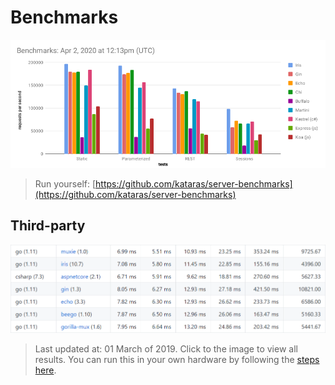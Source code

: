 # Benchmarks

![](../.gitbook/assets/benchmarks.png)

> Run yourself: [https://github.com/kataras/server-benchmarks](https://github.com/kataras/server-benchmarks)

## Third-party

![](../.gitbook/assets/benchmarks_third_party_source_snapshot_go_23_october_2018.png)

> Last updated at: 01 March of 2019. Click to the image to view all results. You can run this in your own hardware by following the [steps here](https://github.com/iris-contrib/third-party-benchmarks#usage).


<!-- slide:break-100 -->
